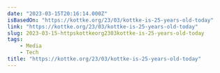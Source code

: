```yaml
---
date: "2023-03-15T20:16:14.000Z"
isBasedOn: "https://kottke.org/23/03/kottke-is-25-years-old-today"
link: "https://kottke.org/23/03/kottke-is-25-years-old-today"
slug: 2023-03-15-httpskottkeorg2303kottke-is-25-years-old-today
tags:
    - Media
    - Tech
title: "https://kottke.org/23/03/kottke-is-25-years-old-today"
---
```

